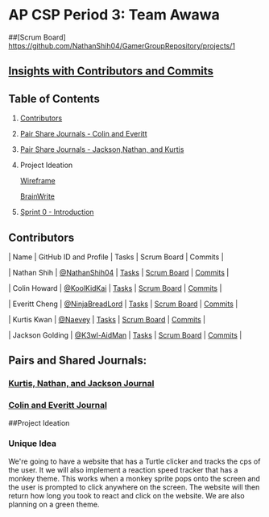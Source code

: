 # AP CSP Period 3: Team Awawa
##[Scrum Board] https://github.com/NathanShih04/GamerGroupRepository/projects/1
## [Insights with Contributors and Commits](https://github.com/NathanShih04/GamerGroupRepository/graphs/contributors)
## Table of Contents
1. [Contributors](https://github.com/NathanShih04/GamerGroupRepository/graphs/contributors)
2. [Pair Share Journals - Colin and Everitt](https://docs.google.com/document/d/1Rr8JoBTGQw8G8-LmMO8OdL1zfk7UA8VAcu_HHLMCKZo/edit?usp=sharing)
3. [Pair Share Journals - Jackson,Nathan, and Kurtis](https://docs.google.com/document/d/12EApVGAT4plnJyENvVqkH8lRo8ONJ57qtWgcuG4pe5E/edit#)
4. Project Ideation

      [Wireframe](https://docs.google.com/drawings/d/1mLX47ycMErdh59YrlnN0HBTh9hMyTQiEKBE57kt6F_Y/edit)
      
      [BrainWrite](https://docs.google.com/document/d/1tz7A3Lp6vaa3a2ihFki3gpXrv0AbuLO8AQ0fRD_HylU/edit?usp=sharing)
5. [Sprint 0 - Introduction](https://www.loom.com/share/18e1d69820c94d1c984c99982b04e734)

## Contributors
| Name | GitHub ID and Profile | Tasks | Scrum Board | Commits |

| Nathan Shih | [@NathanShih04](https://github.com/NathanShih04) | [Tasks](https://github.com/NathanShih04/GamerGroupRepository/issues/assigned/NathanShih04) | [Scrum Board](https://github.com/NathanShih04/GamerGroupRepository/projects/1) | [Commits](https://github.com/NathanShih04/GamerGroupRepository/commits?author=NathanShih04) |

| Colin Howard | [@KoolKidKai](https://github.com/KoolKidKai) | [Tasks](https://github.com/NathanShih04/GamerGroupRepository/issues/assigned/KoolKidKai) | [Scrum Board](https://github.com/NathanShih04/GamerGroupRepository/projects/1) | [Commits](https://github.com/NathanShih04/GamerGroupRepository/commits?author=KoolKidKai) | 

| Everitt Cheng | [@NinjaBreadLord](https://github.com/NinjaBreadLord/) | [Tasks](https://github.com/NathanShih04/GamerGroupRepository/issues/assigned/NinjaBreadLord) | [Scrum Board](https://github.com/NathanShih04/GamerGroupRepository/projects/1) | [Commits](https://github.com/NathanShih04/GamerGroupRepository/commits?author=NinjaBreadLord) |

| Kurtis Kwan | [@Naevey](https://github.com/Naevey/) | [Tasks](https://github.com/NathanShih04/GamerGroupRepository/issues/assigned/Naevey) | [Scrum Board](https://github.com/NathanShih04/GamerGroupRepository/projects/1) | [Commits](https://github.com/NathanShih04/GamerGroupRepository/commits?author=Naevey) |

| Jackson Golding | [@K3wl-AidMan](https://github.com/K3wl-AidMan/) | [Tasks](https://github.com/NathanShih04/GamerGroupRepository/issues/assigned/K3wl-AidMan) | [Scrum Board](https://github.com/NathanShih04/GamerGroupRepository/projects/1) | [Commits](https://github.com/NathanShih04/GamerGroupRepository/commits?author=K3wl-AidMan) |

## Pairs and Shared Journals: 
### [Kurtis, Nathan, and Jackson Journal](https://docs.google.com/document/d/1pQnAcAqgome6MvBoRHEPl9Of3VakcVU7TxHEOudmDuM/edit)
### [Colin and Everitt Journal](https://docs.google.com/document/d/11-R-QNkYjmFrZjZqNOyDZi-k5s93mOe0XmhKV2xy-h4/edit#)

##Project Ideation
### Unique Idea
We're going to have a website that has a Turtle clicker and tracks the cps of the user. It we will also implement a reaction speed tracker that has a monkey theme. This works when a monkey sprite pops onto the screen and the user is prompted to click anywhere on the screen. The website will then return how long you took to react and click on the website. We are also planning on a green theme.
